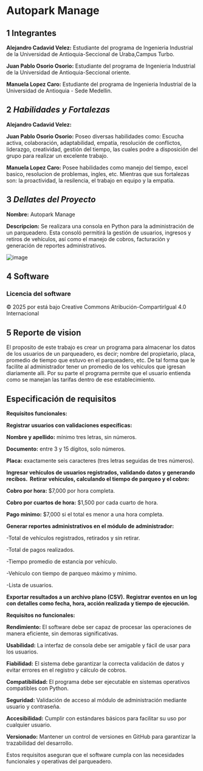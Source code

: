 # Autopark Manage

## 1 Integrantes
**Alejandro Cadavid Velez:** Estudiante del programa de Ingenieria Industrial de la Universidad de Antioquia-Seccional de Uraba,Campus Turbo.

**Juan Pablo Osorio Osorio:** Estudiante del programa de Ingenieria Industrial de la Universidad de Antioquia-Seccional oriente.

 **Manuela Lopez Caro:** Estudiante del programa de Ingenieria Industrial de la Universidad de Antioquia - Sede Medellin.

## 2 *Habilidades y Fortalezas*
**Alejandro Cadavid Velez:**

**Juan Pablo Osorio Osorio:** Poseo diversas habilidades como: Escucha activa, colaboración, adaptabilidad, empatía, resolución de conflictos, liderazgo, creatividad, gestión del tiempo, las cuales podre a disposición del grupo para realizar un excelente trabajo.


**Manuela Lopez Caro:** Posee habilidades como manejo del tiempo, excel basico, resolucion de problemas, ingles, etc. Mientras que sus fortalezas son: la proactividad, la resilencia, el trabajo en equipo y la empatia.


## 3 *Dellates del Proyecto*
**Nombre:** Autopark Manage

**Descripcion:** Se realizara una consola en Python para la administración de un parqueadero. Esta consoló permitirá la gestión de usuarios, ingresos y retiros de vehículos, así como el manejo de cobros, facturación y generación de reportes administrativos.

![image](https://github.com/user-attachments/assets/079ed5cd-228e-49fe-95e0-d0fabad7cbdf)

## 4 Software
### Licencia del software
© 2025 por está bajo Creative Commons Atribución-CompartirIgual 4.0 Internacional 
### 


## 5 Reporte de vision
El proposito de este trabajo es crear un programa para almacenar los datos de los usuarios de un parqueadero, es decir; nombre del propietario, placa, promedio de tiempo que estuvo en el parqueadero, etc. De tal forma que le facilite al administrador tener un promedio de los vehiculos que igresan diariamente alli. Por su parte el programa permite que el usuario entienda como se manejan las tarifas dentro de ese establecimiento.

## Especificación de requisitos

 **Requisitos funcionales:**

**Registrar usuarios con validaciones específicas:**

**Nombre y apellido:** mínimo tres letras, sin números. ​

**Documento:** entre 3 y 15 dígitos, solo números. ​

**Placa:** exactamente seis caracteres (tres letras seguidas de tres números). ​


**Ingresar vehículos de usuarios registrados, validando datos y generando recibos. ​
Retirar vehículos, calculando el tiempo de parqueo y el cobro:**

**Cobro por hora:** $7,000 por hora completa. ​

**Cobro por cuartos de hora:** $1,500 por cada cuarto de hora. ​

**Pago mínimo:** $7,000 si el total es menor a una hora completa. ​


**Generar reportes administrativos en el módulo de administrador:**

-Total de vehículos registrados, retirados y sin retirar. ​

-Total de pagos realizados.

-Tiempo promedio de estancia por vehículo. ​

-Vehículo con tiempo de parqueo máximo y mínimo. ​

-Lista de usuarios.


**Exportar resultados a un archivo plano (CSV).**
**Registrar eventos en un log con detalles como fecha, hora, acción realizada y tiempo de ejecución. ​**


**Requisitos no funcionales:**

**Rendimiento:** El software debe ser capaz de procesar las operaciones de manera eficiente, sin demoras significativas.

**Usabilidad:** La interfaz de consola debe ser amigable y fácil de usar para los usuarios. ​

**Fiabilidad:** El sistema debe garantizar la correcta validación de datos y evitar errores en el registro y cálculo de cobros. ​

**Compatibilidad:** El programa debe ser ejecutable en sistemas operativos compatibles con Python.

**Seguridad:** Validación de acceso al módulo de administración mediante usuario y contraseña. ​

**Accesibilidad:** Cumplir con estándares básicos para facilitar su uso por cualquier usuario. ​

**Versionado:** Mantener un control de versiones en GitHub para garantizar la trazabilidad del desarrollo. ​

Estos requisitos aseguran que el software cumpla con las necesidades funcionales y operativas del parqueadero. ​
